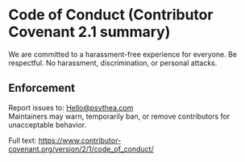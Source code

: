 # Code of Conduct (Contributor Covenant 2.1 summary)

We are committed to a harassment-free experience for everyone.
Be respectful. No harassment, discrimination, or personal attacks.

## Enforcement
Report issues to: Hello@psythea.com  
Maintainers may warn, temporarily ban, or remove contributors for unacceptable behavior.

Full text: https://www.contributor-covenant.org/version/2/1/code_of_conduct/
